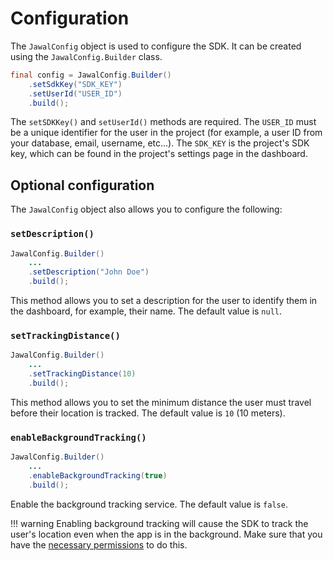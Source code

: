 # Configuration

The `JawalConfig` object is used to configure the SDK. It can be created using the `JawalConfig.Builder` class.

```java
final config = JawalConfig.Builder()
    .setSdkKey("SDK_KEY")
    .setUserId("USER_ID")
    .build();
```

The `setSDKKey()` and `setUserId()` methods are required. The `USER_ID` must be a unique identifier for the user in the project (for example, a user ID from your database, email, username, etc...). The `SDK_KEY` is the project's SDK key, which can be found in the project's settings page in the dashboard.

## Optional configuration

The `JawalConfig` object also allows you to configure the following:

### `setDescription()`

```java
JawalConfig.Builder()
    ...
    .setDescription("John Doe")
    .build();
```

This method allows you to set a description for the user to identify them in the dashboard, for example, their name. The default value is `null`.

### `setTrackingDistance()`

```java
JawalConfig.Builder()
    ...
    .setTrackingDistance(10)
    .build();
```

This method allows you to set the minimum distance the user must travel before their location is tracked. The default value is `10` (10 meters).

### `enableBackgroundTracking()`

```java
JawalConfig.Builder()
    ...
    .enableBackgroundTracking(true)
    .build();
```

Enable the background tracking service. The default value is `false`.

!!! warning
    Enabling background tracking will cause the SDK to track the user's location even when the app is in the background. Make sure that you have the [necessary permissions](https://developer.android.com/training/location/background) to do this.
